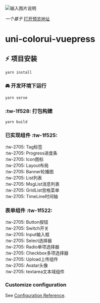 ![输入图片说明](https://images.gitee.com/uploads/images/2021/0415/115111_c20a241e_5335988.jpeg "hero.jpg")

_一个基于_
[打开预览地址](http://pink266.asia/#/)

# uni-colorui-vuepress

##  :zap: 项目安装
```
yarn install
```

###  :oncoming_automobile: 开发环境下运行
```
yarn serve
```

###  :tw-1f528: 打包构建
```
yarn build
```
### 已实现组件 :tw-1f525: 
 :tw-2705: Tag标签<br/>
 :tw-2705: Progress进度条<br/>
 :tw-2705: Icon图标<br/>
 :tw-2705: Layout布局<br/>
 :tw-2705: Banner轮播图<br/>
 :tw-2705: List列表<br/>
 :tw-2705: MsgList消息列表<br/>
 :tw-2705: GridList宫格菜单<br/>
 :tw-2705: TimeLine时间轴<br/>

### 表单组件  :tw-1f522: 
 :tw-2705: Button按钮 <br/>
 :tw-2705: Switch开关<br/>
 :tw-2705: Input输入框<br/>
 :tw-2705: Select选择器<br/>
 :tw-2705: Radio单项选择器<br/>
 :tw-2705: Checkbox多项选择器<br/>
 :tw-2705: Upload上传组件<br/>
 :tw-2705: Avatar头像<br/>
 :tw-2705: textarea文本域组件


### Customize configuration
See [Configuration Reference](https://cli.vuejs.org/config/).
